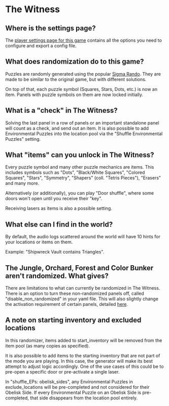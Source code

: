 # The Witness

## Where is the settings page?

The [player settings page for this game](../player-settings) contains all the options you need to configure and export a
config file.

## What does randomization do to this game?

Puzzles are randomly generated using the popular [Sigma Rando](https://github.com/sigma144/witness-randomizer).
They are made to be similar to the original game, but with different solutions.

On top of that, each puzzle symbol (Squares, Stars, Dots, etc.) is now an item.
Panels with puzzle symbols on them are now locked initially.

## What is a "check" in The Witness?

Solving the last panel in a row of panels or an important standalone panel will count as a check, and send out an item.
It is also possible to add Environmental Puzzles into the location pool via the "Shuffle Environmental Puzzles" setting.

## What "items" can you unlock in The Witness?

Every puzzle symbol and many other puzzle mechanics are items.
This includes symbols such as "Dots", "Black/White Squares", "Colored Squares", "Stars", "Symmetry", "Shapers" (coll. "Tetris Pieces"), "Erasers" and many more.

Alternatively (or additionally), you can play "Door shuffle", where some doors won't open until you receive their "key".

Receiving lasers as items is also a possible setting.

## What else can I find in the world?

By default, the audio logs scattered around the world will have 10 hints for your locations or items on them. 

Example: "Shipwreck Vault contains Triangles".

## The Jungle, Orchard, Forest and Color Bunker aren't randomized. What gives?

There are limitations to what can currently be randomized in The Witness.
There is an option to turn these non-randomized panels off, called "disable_non_randomized" in your yaml file. This will also slightly change the activation requirement of certain panels, detailed [here](https://github.com/sigma144/witness-randomizer/wiki/Activation-Triggers).

## A note on starting inventory and excluded locations

In this randomizer, items added to start_inventory will be removed from the item pool (as many copies as specified).

It is also possible to add items to the starting inventory that are not part of the mode you are playing.
In this case, the generator will make its best attempt to adjust logic accordingly.
One of the use cases of this could be to pre-open a specific door or pre-activate a single laser.

In "shuffle_EPs: obelisk_sides", any Environmental Puzzles in exclude_locations will be pre-completed and not considered for their Obelisk Side.
If every Environmental Puzzle on an Obelisk Side is pre-completed, that side disappears from the location pool entirely.

